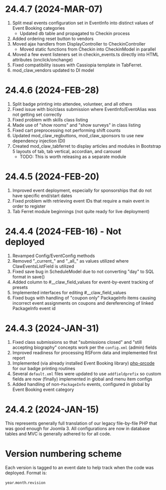 # 24.4.7 (2024-MAR-07)

  1. Split meal events configuration set in EventInfo into distinct values of Event Booking categories
     * Updated db table and propagated to Checkin process
  1. Added ordering reset button to vendors
  1. Moved ajax handlers from DisplayController to CheckinController
     * Moved static functions from Checkin into CheckinModel in parallel
  1. Moved a few event listeners set in checkin_events.ts directly into HTML attributes (onclick/onchange)
  1. Fixed compatibility issues with Cassiopia template in TabFerret.
  1. mod_claw_vendors updated to DI model

# 24.4.6 (2024-FEB-28)

  1. Split badge printing into attendee, volunteer, and all others
  1. Fixed issue with bio/class submission where EventInfo/EventAlias was not getting set correctly
  1. Fixed problem with skills class listing
  1. Made use of "show rooms" and "show surveys" in class listing
  1. Fixed cart preprocessing not performing shift counts
  1. Updated mod_claw_regbuttons, mod_claw_sponsors to use new dependency injection (DI)
  1. Created mod_claw_tabferret to display articles and modules in Bootstrap 5 layouts of tab, tab vertical, accordian, and carousel
     * TODO: This is worth releasing as a separate module

# 24.4.5 (2024-FEB-20)

  1. Improved event deployment, especially for sponsorships that do not have specific end/start dates
  1. Fixed problem with retrieving event IDs that require a main event in order to register
  1. Tab Ferret module beginnings (not quite ready for live deployment)

# 24.4.4 (2024-FEB-16) - Not deployed

  1. Revamped Config/EventConfig methods
  1. Removed "\_current_" and "\_all_" as values utilized where ClawEventsListField is utilized
  1. Fixed save bug in ScheduleModel due to not converting "day" to SQL format in save()
  1. Added column to #__claw_field_values for event-by-event tracking of presets
  1. Implemented interfaces for editing #__claw_field_values
  1. Fixed bugs with handling of "coupon only" PackageInfo items causing incorrect event assignments on coupons and dereferencing of linked PackageInfo event id

# 24.4.3 (2024-JAN-31)

  1. Fixed class submissions so that "submissions closed" and "still accepting biography" concepts work per the `config.xml` (admin) fields
  1. Improved readiness for processing RSForm data and implemented first report
  1. Implemented (via already installed Event Booking library) [php-qrcode](https://github.com/chillerlan/php-qrcode) for our badge printing routines
  1. Several `default.xml` files were updated to use `addfieldprefix` so custom fields are now (finally) implemented in global and menu item configs
  1. Added handling of non-`PackageInfo` events, configured in global by Event Booking event category

# 24.4.2 (2024-JAN-15)

This represents generally full translation of our legacy file-by-file PHP that was good enough for Joomla 3. All configurations are now in database tables and MVC is generally adhered to for all code.

# Version numbering scheme

Each version is tagged to an event date to help track when the code was deployed. Format is:

`year`.`month`.`revision`
